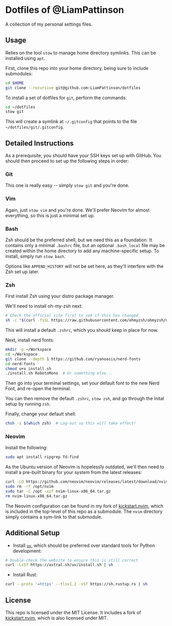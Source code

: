 # Dotfiles of @LiamPattinson

A collection of my personal settings files.

## Usage

Relies on the tool `stow` to manage home directory symlinks.
This can be installed using `apt`.

First, clone this repo into your home directory, being sure to
include submodules:

```bash
cd $HOME
git clone --recursive git@github.com:LiamPattinson/dotfiles
```

To install a set of dotfiles for `git`, perform the commands:

```bash
cd ~/dotfiles
stow git
```

This will create a symlink at `~/.gitconfig` that points to the
file `~/dotfiles/git/.gitconfig`.

## Detailed Instructions

As a prerequisite, you should have your SSH keys set up with
GitHub. You should then proceed to set up the following
steps in order:

### Git

This one is really easy -- simply `stow git` and you're done.

### Vim

Again, just `stow vim` and you're done. We'll prefer Neovim for
almost everything, so this is just a minimal set up.

### Bash

Zsh should be the preferred shell, but we need this as a foundation.
It contains only a minimal `.bashrc` file, but an optional `.bash_local`
file may be created within the home directory to add any machine-specific
setup. To install, simply run `stow bash`.

Options like `APPEND_HISTORY` will not be set here, as they'll interfere
with the Zsh set up later.

### Zsh

First install Zsh using your distro package manager.

We'll need to install oh-my-zsh next:

```bash
# Check the official site first to see if this has changed
sh -c "$(curl -fsSL https://raw.githubusercontent.com/ohmyzsh/ohmyzsh/master/tools/install.sh)"
```

This will install a default `.zshrc`, which you should keep in place
for now.

Next, install nerd fonts:

```bash
mkdir -p ~/Workspace
cd ~/Workspace
git clone --depth 1 https://github.com/ryanoasis/nerd-fonts
cd nerd-fonts
chmod u+x install.sh
./install.sh RobotoMono  # Or something else...
```

Then go into your terminal settings, set your default font to the new Nerd
Font, and re-open the terminal.

You can then remove the default `.zshrc`, `stow zsh`, and go through the inital
setup by running `zsh`.

Finally, change your default shell:

```bash
chsh -s $(which zsh)  # Log-out so this will take effect!
```

### Neovim

Install the following:

```bash
sudo apt install ripgrep fd-find
```

As the Ubuntu version of Neovim is hopelessly outdated, we'll then need to
install a pre-built binary for your system from the latest releases:

```bash
curl -LO https://github.com/neovim/neovim/releases/latest/download/nvim-linux-x86_64.tar.gz
sudo rm -rf /opt/nvim
sudo tar -C /opt -xzf nvim-linux-x86_64.tar.gz
rm nvim-linux-x86_64.tar.gz
```

The Neovim configuration can be found in my fork of
[kickstart.nvim](https://github.com/LiamPattinson/kickstart.nvim), which is
included in the top-level of this repo as a submodule. The
`nvim` directory simply contains a sym-link to that submodule.

## Additional Setup

- Install [`uv`](https://docs.astral.sh/uv/getting-started/installation/), which
  should be preferred over standard tools for Python development:

```bash
# Double-check the website to ensure this is still correct
curl -LsSf https://astral.sh/uv/install.sh | sh
```

- Install Rust:

```bash
curl --proto '=https' --tlsv1.2 -sSf https://sh.rustup.rs | sh
```

## License

This repo is licensed under the MIT License. It includes a fork of
[kickstart.nvim](https://github.com/nvim-lua/kickstart.nvim), which is also
licensed under MIT.
